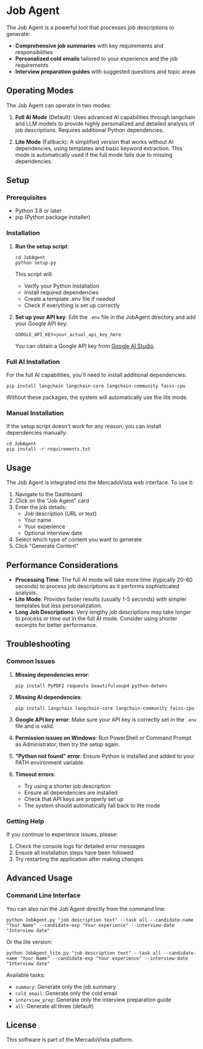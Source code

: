 # Job Agent

The Job Agent is a powerful tool that processes job descriptions to generate:
- **Comprehensive job summaries** with key requirements and responsibilities
- **Personalized cold emails** tailored to your experience and the job requirements
- **Interview preparation guides** with suggested questions and topic areas

## Operating Modes

The Job Agent can operate in two modes:

1. **Full AI Mode** (Default): Uses advanced AI capabilities through langchain and LLM models to provide highly personalized and detailed analysis of job descriptions. Requires additional Python dependencies.

2. **Lite Mode** (Fallback): A simplified version that works without AI dependencies, using templates and basic keyword extraction. This mode is automatically used if the full mode fails due to missing dependencies.

## Setup

### Prerequisites
- Python 3.8 or later
- pip (Python package installer)

### Installation

1. **Run the setup script**:
   ```
   cd JobAgent
   python setup.py
   ```

   This script will:
   - Verify your Python installation
   - Install required dependencies
   - Create a template .env file if needed
   - Check if everything is set up correctly

2. **Set up your API key**:
   Edit the `.env` file in the JobAgent directory and add your Google API key:
   ```
   GOOGLE_API_KEY=your_actual_api_key_here
   ```

   You can obtain a Google API key from [Google AI Studio](https://makersuite.google.com/app/apikey).

### Full AI Installation

For the full AI capabilities, you'll need to install additional dependencies:

```
pip install langchain langchain-core langchain-community faiss-cpu
```

Without these packages, the system will automatically use the lite mode.

### Manual Installation

If the setup script doesn't work for any reason, you can install dependencies manually:

```
cd JobAgent
pip install -r requirements.txt
```

## Usage

The Job Agent is integrated into the MercadoVista web interface. To use it:

1. Navigate to the Dashboard
2. Click on the "Job Agent" card
3. Enter the job details:
   - Job description (URL or text)
   - Your name
   - Your experience
   - Optional interview date
4. Select which type of content you want to generate
5. Click "Generate Content"

## Performance Considerations

- **Processing Time**: The full AI mode will take more time (typically 20-60 seconds) to process job descriptions as it performs sophisticated analysis.
- **Lite Mode**: Provides faster results (usually 1-5 seconds) with simpler templates but less personalization.
- **Long Job Descriptions**: Very lengthy job descriptions may take longer to process or time out in the full AI mode. Consider using shorter excerpts for better performance.

## Troubleshooting

### Common Issues

1. **Missing dependencies error**:
   ```
   pip install PyPDF2 requests beautifulsoup4 python-dotenv
   ```

2. **Missing AI dependencies**:
   ```
   pip install langchain langchain-core langchain-community faiss-cpu
   ```

3. **Google API key error**:
   Make sure your API key is correctly set in the `.env` file and is valid.

4. **Permission issues on Windows**:
   Run PowerShell or Command Prompt as Administrator, then try the setup again.

5. **"Python not found" error**:
   Ensure Python is installed and added to your PATH environment variable.

6. **Timeout errors**:
   - Try using a shorter job description
   - Ensure all dependencies are installed
   - Check that API keys are properly set up
   - The system should automatically fall back to lite mode

### Getting Help

If you continue to experience issues, please:
1. Check the console logs for detailed error messages
2. Ensure all installation steps have been followed
3. Try restarting the application after making changes

## Advanced Usage

### Command Line Interface

You can also run the Job Agent directly from the command line:

```
python JobAgent.py "job description text" --task all --candidate-name "Your Name" --candidate-exp "Your experience" --interview-date "Interview date"
```

Or the lite version:

```
python JobAgent_lite.py "job description text" --task all --candidate-name "Your Name" --candidate-exp "Your experience" --interview-date "Interview date"
```

Available tasks:
- `summary`: Generate only the job summary
- `cold_email`: Generate only the cold email
- `interview_prep`: Generate only the interview preparation guide
- `all`: Generate all three (default)

## License

This software is part of the MercadoVista platform. 